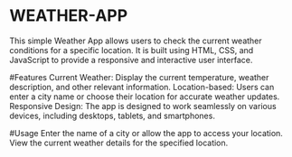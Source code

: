 # WEATHER-APP
This simple Weather App allows users to check the current weather conditions for a specific location. It is built using HTML, CSS, and JavaScript to provide a responsive and interactive user interface.

#Features
Current Weather: Display the current temperature, weather description, and other relevant information.
Location-based: Users can enter a city name or choose their location for accurate weather updates.
Responsive Design: The app is designed to work seamlessly on various devices, including desktops, tablets, and smartphones.

#Usage
Enter the name of a city or allow the app to access your location.
View the current weather details for the specified location.
